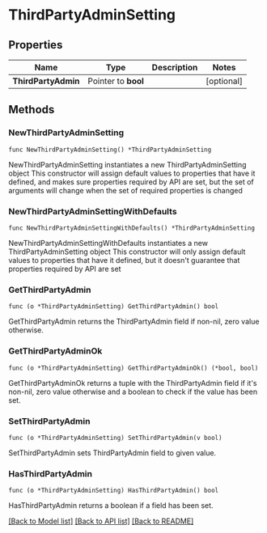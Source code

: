 # ThirdPartyAdminSetting

## Properties

Name | Type | Description | Notes
------------ | ------------- | ------------- | -------------
**ThirdPartyAdmin** | Pointer to **bool** |  | [optional] 

## Methods

### NewThirdPartyAdminSetting

`func NewThirdPartyAdminSetting() *ThirdPartyAdminSetting`

NewThirdPartyAdminSetting instantiates a new ThirdPartyAdminSetting object
This constructor will assign default values to properties that have it defined,
and makes sure properties required by API are set, but the set of arguments
will change when the set of required properties is changed

### NewThirdPartyAdminSettingWithDefaults

`func NewThirdPartyAdminSettingWithDefaults() *ThirdPartyAdminSetting`

NewThirdPartyAdminSettingWithDefaults instantiates a new ThirdPartyAdminSetting object
This constructor will only assign default values to properties that have it defined,
but it doesn't guarantee that properties required by API are set

### GetThirdPartyAdmin

`func (o *ThirdPartyAdminSetting) GetThirdPartyAdmin() bool`

GetThirdPartyAdmin returns the ThirdPartyAdmin field if non-nil, zero value otherwise.

### GetThirdPartyAdminOk

`func (o *ThirdPartyAdminSetting) GetThirdPartyAdminOk() (*bool, bool)`

GetThirdPartyAdminOk returns a tuple with the ThirdPartyAdmin field if it's non-nil, zero value otherwise
and a boolean to check if the value has been set.

### SetThirdPartyAdmin

`func (o *ThirdPartyAdminSetting) SetThirdPartyAdmin(v bool)`

SetThirdPartyAdmin sets ThirdPartyAdmin field to given value.

### HasThirdPartyAdmin

`func (o *ThirdPartyAdminSetting) HasThirdPartyAdmin() bool`

HasThirdPartyAdmin returns a boolean if a field has been set.


[[Back to Model list]](../README.md#documentation-for-models) [[Back to API list]](../README.md#documentation-for-api-endpoints) [[Back to README]](../README.md)


